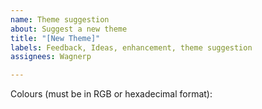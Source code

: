 ```yaml
---
name: Theme suggestion
about: Suggest a new theme
title: "[New Theme]"
labels: Feedback, Ideas, enhancement, theme suggestion
assignees: Wagnerp

---
```


Colours (must be in RGB or hexadecimal format):
